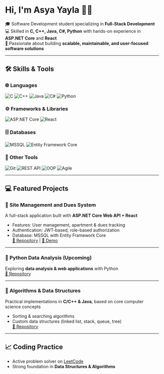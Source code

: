 # Hi, I'm Asya Yayla 👩‍💻

🎓 Software Development student specializing in **Full-Stack Development**  
💻 Skilled in **C, C++, Java, C#, Python** with hands-on experience in **ASP.NET Core** and **React**  
🚀 Passionate about building **scalable, maintainable, and user-focused software solutions**

---

## 🛠️ Skills & Tools

### 🌐 Languages  
![C](https://img.shields.io/badge/-00599C?style=for-the-badge&logo=c&logoColor=white)
![C++](https://img.shields.io/badge/C++-00599C?style=for-the-badge&logo=cplusplus&logoColor=white)
![Java](https://img.shields.io/badge/Java-007396?style=for-the-badge&logo=java&logoColor=white)
![C#](https://img.shields.io/badge/C%23-239120?style=for-the-badge&logo=c-sharp&logoColor=white)
![Python](https://img.shields.io/badge/Python-3776AB?style=for-the-badge&logo=python&logoColor=white)

### ⚙️ Frameworks & Libraries  
![ASP.NET Core](https://img.shields.io/badge/ASP.NET%20Core-512BD4?style=for-the-badge&logo=dotnet&logoColor=white)
![React](https://img.shields.io/badge/React-61DAFB?style=for-the-badge&logo=react&logoColor=black)

### 🗄️ Databases  
![MSSQL](https://img.shields.io/badge/MSSQL-CC2927?style=for-the-badge&logo=microsoft-sql-server&logoColor=white)
![Entity Framework Core](https://img.shields.io/badge/Entity%20Framework%20Core-512BD4?style=for-the-badge&logo=dotnet&logoColor=white)

### 🔧 Other Tools  
![Git](https://img.shields.io/badge/Git-F05032?style=for-the-badge&logo=git&logoColor=white)
![REST API](https://img.shields.io/badge/REST-02569B?style=for-the-badge&logo=rest&logoColor=white)
![OOP](https://img.shields.io/badge/OOP-FF6F00?style=for-the-badge&logo=googletagmanager&logoColor=white)
![Agile](https://img.shields.io/badge/Agile-2496ED?style=for-the-badge&logo=trello&logoColor=white)

---

## 💻 Featured Projects

### 🔹 Site Management and Dues System
A full-stack application built with **ASP.NET Core Web API + React**  
- Features: User management, apartment & dues tracking  
- Authentication: JWT-based, role-based authorization  
- Database: MSSQL with Entity Framework Core  
[📂 Repository](#) | [🎥 Demo](#)

---

### 🔹 Python Data Analysis (Upcoming)
Exploring **data analysis & web applications** with Python  
[📂 Repository](#)

---

### 🔹 Algorithms & Data Structures
Practical implementations in **C/C++ & Java**, based on core computer science concepts  
- Sorting & searching algorithms  
- Custom data structures (linked list, stack, queue, tree)  
[📂 Repository](#)

---

## 📈 Coding Practice
- Active problem solver on [LeetCode](https://leetcode.com/asyayla/)  
- Strong foundation in **Data Structures & Algorithms**


